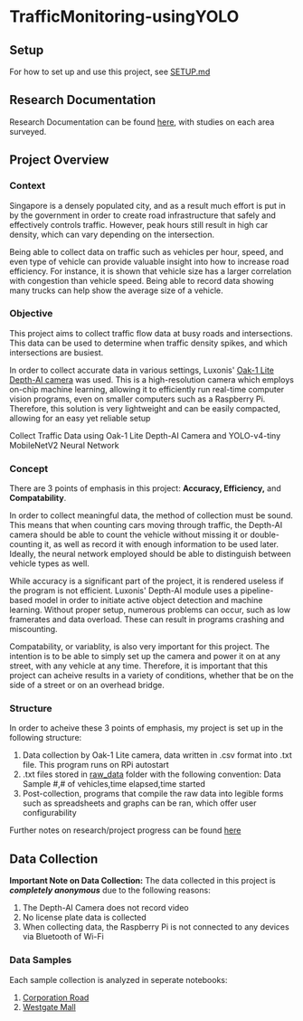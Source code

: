 # TrafficMonitoring-usingYOLO
## Setup
For how to set up and use this project, see [SETUP.md](SETUP.md)
## Research Documentation
Research Documentation can be found [here](research_journals/), with studies on each area surveyed.
## Project Overview
### Context
Singapore is a densely populated city, and as a result much effort is put in by the government in order to create road infrastructure that safely and effectively controls traffic. However, peak hours still result in high car density, which can vary depending on the intersection.

Being able to collect data on traffic such as vehicles per hour, speed, and even type of vehicle can provide valuable insight into how to increase road efficiency. For instance, it is shown that vehicle size has a larger correlation with congestion than vehicle speed. Being able to record data showing many trucks can help show the average size of a vehicle.

### Objective
This project aims to collect traffic flow data at busy roads and intersections. This data can be used to determine when traffic density spikes, and which intersections are busiest. 

In order to collect accurate data in various settings, Luxonis' [Oak-1 Lite Depth-AI camera](https://docs.luxonis.com/projects/hardware/en/latest/pages/NG9096/) was used. This is a high-resolution camera which employs on-chip machine learning, allowing it to efficiently run real-time computer vision programs, even on smaller computers such as a Raspberry Pi. Therefore, this solution is very lightweight and can be easily compacted, allowing for an easy yet reliable setup

Collect Traffic Data using Oak-1 Lite Depth-AI Camera and YOLO-v4-tiny MobileNetV2 Neural Network

### Concept
There are 3 points of emphasis in this project: **Accuracy, Efficiency,** and **Compatability**. 

In order to collect meaningful data, the method of collection must be sound. This means that when counting cars moving through traffic, the Depth-AI camera should be able to count the vehicle without missing it or double-counting it, as well as record it with enough information to be used later. Ideally, the neural network employed should be able to distinguish between vehicle types as well.

While accuracy is a significant part of the project, it is rendered useless if the program is not efficient. Luxonis' Depth-AI module uses a pipeline-based model in order to initiate active object detection and machine learning. Without proper setup, numerous problems can occur, such as low framerates and data overload. These can result in programs crashing and miscounting.

Compatability, or variablity, is also very important for this project. The intention is to be able to simply set up the camera and power it on at any street, with any vehicle at any time. Therefore, it is important that this project can acheive results in a variety of conditions, whether that be on the side of a street or on an overhead bridge.

### Structure
In order to acheive these 3 points of emphasis, my project is set up in the following structure:
1. Data collection by Oak-1 Lite camera, data written in .csv format into .txt file. This program runs on RPi autostart
2. .txt files stored in [raw_data](data/raw_data) folder with the following convention: Data Sample #,# of vehicles,time elapsed,time started
3. Post-collection, programs that compile the raw data into legible forms such as spreadsheets and graphs can be ran, which offer user configurability

Further notes on research/project progress can be found [here](research_journals/NOTEBOOK.md)

## Data Collection

**Important Note on Data Collection:** The data collected in this project is ***completely anonymous*** due to the following reasons:
1. The Depth-AI Camera does not record video
2. No license plate data is collected
3. When collecting data, the Raspberry Pi is not connected to any devices via Bluetooth of Wi-Fi

### Data Samples
Each sample collection is analyzed in seperate notebooks:

1. [Corporation Road](research_journals/corporation.md)
2. [Westgate Mall](research_journals/westgate.md)